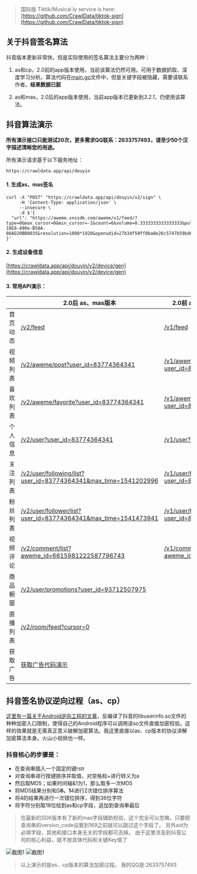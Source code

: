 > 国际版 Tiktik/Musical.ly service is here: [https://github.com/CrawlData/tiktok-sign](https://github.com/CrawlData/tiktok-sign)

## 关于抖音签名算法
抖音版本更新非常快，但是实际使用的签名算法主要分为两种：

1. as和cp，2.0前的app版本使用，当前该算法仍然可用。可用于数据抓取、深度学习分析。算法代码在[main.go](https://github.com/CrawlData/douyin-sign/blob/master/main.go)文件中，但是关键字段被隐藏，需要请联系作者。**结果数据已脏**

2. as和mas，2.0后的app版本使用，当前app版本已更新到*3.2.1*，仍使用该算法。


## 抖音算法演示
**所有演示接口只能测试20次，更多需求QQ联系：2633757493，请至少50个汉字描述清晰您的用途。**

所有演示请求基于以下服务地址：

```
https://crawldata.app/api/douyin
```

#### 1. 生成as、mas签名
```
curl -X "POST" "https://crawldata.app/api/douyin/v2/sign" \
     -H 'Content-Type: application/json' \
     --insecure \
     -d $'{
  "url": "https://aweme.snssdk.com/aweme/v1/feed/?type=0&max_cursor=0&min_cursor=-1&count=6&volume=0.3333333333333333&pull_type=2&need_relieve_aweme=0&filter_warn=0&req_from&is_cold_start=0&js_sdk_version=1.2.2&app_type=normal&manifest_version_code=321&_rticket=1541682949911&ac=wifi&device_id=59121099964&iid=50416179430&os_version=8.1.0&channel=gray_3306&version_code=330&device_type=ONEPLUS%20A5000&language=zh&vid=C2DD3A72-18E8-490e-B58A-86AD20BB8035&resolution=1080*1920&openudid=27b34f50ff0ba8e26c5747b59bd6d160fbdff384&update_version_code=3216&app_name=aweme&version_name=3.3.0&os_api=27&device_brand=OnePlus&ssmix=a&device_platform=android&dpi=420&aid=1128"
}'
```

#### 2. 生成设备信息
[https://crawldata.app/api/douyin/v2/device/gen](https://crawldata.app/api/douyin/v2/device/gen)

#### 3. 常用API演示：

| | 2.0后 as、mas版本  | 2.0前 as、cp版本(**结果数据已脏**) |
| ------------- | ------------- | ------------- |
| 首页动态  | [/v2/feed](https://crawldata.app/api/douyin/v2/feed)  | [/v1/feed](https://crawldata.app/api/douyin/v1/feed)  |
| 视频列表  | [/v2/aweme/post?user_id=83774364341](https://crawldata.app/api/douyin/v2/aweme/post?user_id=83774364341&max_cursor=0&count=20)  | [/v1/aweme/post?user_id=83774364341](https://crawldata.app/api/douyin/v1/aweme/post?user_id=83774364341&max_cursor=0&count=20)  |
| 喜欢列表  | [/v2/aweme/favorite?user_id=83774364341](https://crawldata.app/api/douyin/v2/aweme/favorite?user_id=83774364341&max_cursor=0&count=20)  | [/v1/aweme/favorite?user_id=83774364341](https://crawldata.app/api/douyin/v1/aweme/favorite?user_id=83774364341&max_cursor=0&count=20)  |
| 个人信息  | [/v2/user?user_id=83774364341](https://crawldata.app/api/douyin/v2/user?user_id=83774364341)  | [/v1/user?user_id=83774364341](https://crawldata.app/api/douyin/v1/user?user_id=83774364341)|
| 关注列表  | [/v2/user/following/list?user_id=83774364341&max_time=1541202996](https://crawldata.app/api/douyin/v2/user/following/list?user_id=83774364341&max_time=1541202996)  | [/v1/user/following/list?user_id=83774364341](https://crawldata.app/api/douyin/v1/user/following/list?user_id=83774364341&max_time=1541202996)  |
| 粉丝列表  | [/v2/user/follower/list?user_id=83774364341&max_time=1541473941](https://crawldata.app/api/douyin/v2/user/follower/list?user_id=83774364341&max_time=1541473941)  | [/v1/user/follower/list?user_id=83774364341](https://crawldata.app/api/douyin/v1/user/follower/list?user_id=83774364341&max_time=1541473941)  |
| 视频评论  | [/v2/comment/list?aweme_id=6615981222587796743](https://crawldata.app/api/douyin/v2/comment/list?aweme_id=6615981222587796743&cursor=0)  | [/v1/comment/list?aweme_id=6615981222587796743](https://crawldata.app/api/douyin/v1/comment/list?aweme_id=6615981222587796743&cursor=0)  |
| 商品橱窗  | [/v2/user/promotions?user_id=93712507975](https://crawldata.app/api/douyin/v2/user/promotions?user_id=93712507975&cursor=0)  |   |
| 直播列表  | [/v2/room/feed?cursor=0](https://crawldata.app/api/douyin/v2/room/feed?cursor=0)  |   |
| 获取广告  | [获取广告代码演示](https://github.com/CrawlData/douyin-ads)  |   |



## 抖音签名协议逆向过程（as、cp）

[这里有一篇关于Android逆向工程的文章](http://www.520monkey.com/archives/1081)，反编译了抖音的libuserinfo.so文件的种种加密入口限制，使得自己的Android程序可以调用该so文件直接加密校验。这样的效果就是无需真正意义破解加密算法。我这里直接以as、cp版本的协议讲解加密算法本身。火山小视频也一样。

### 抖音核心的步骤是：

+ 在查询串插入一个固定的键rstr
+ 对查询串进行按键排序并取值，对空格和+进行转义为a
+ 然后取MD5；如果时间轴&1为1，那么取多一次MD5
+ 将MD5结果分别和5******6、1******4进行2次错位排序算法
+ 将4的结果再进行一次错位排序，得到36位字符
+ 将字符分别取18位给到as和cp字段，追加到查询串最后

>在最新的SDK版本有了新的mas字段辅助校验，这个完全可以忽略，只要把查询串的version_code设置到169之前就可以跳过这个字段了。
另外aid为必填字段，其他和接口本身无关的字段都可去掉。
>由于这里涉及到抖音公司的核心利益，就不放具体代码和关键Key值了

![截图1](http://yxshare.oss-cn-hangzhou.aliyuncs.com/Screen%20Shot%202018-05-21%20at%2022.04.56.png)
![截图1](http://yxshare.oss-cn-hangzhou.aliyuncs.com/Screen%20Shot%202018-05-21%20at%2022.05.07.png)

> 以上演示的是as、cp版本的算法加密过程。
> 我的QQ是:2633757493




